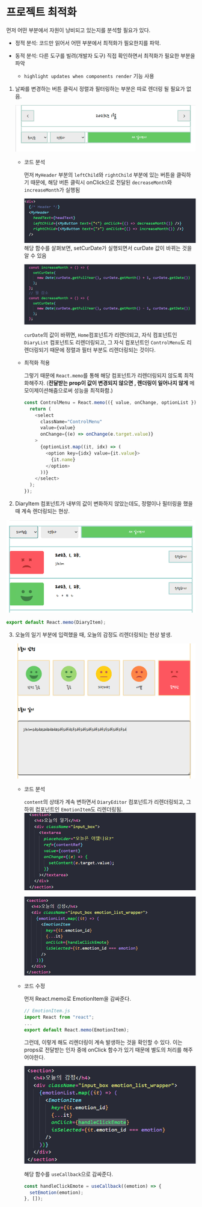 # 프로젝트 최적화



먼저 어떤 부분에서 자원이 낭비되고 있는지를 분석할 필요가 있다.

- 정적 분석: 코드만 읽어서 어떤 부분에서 최적화가 필요한지를 파악.

- 동적 분석: 다른 도구를 빌려(개발자 도구) 직접 확인하면서 최적화가 필요한 부분을 파악
  
  - `highlight updates when components render` 기능 사용





1. 날짜를 변경하는 버튼 클릭시 정렬과 필터링하는 부분은 따로 렌더링 될 필요가 없음.
   
   
   
   ![](assets/2023-01-26-01-04-42-image.png)
   
   - 코드 분석
     
     먼저 `MyHeader` 부분의 `leftChild`와 `rightChild` 부분에 있는 버튼을 클릭하기 때문에, 해당 버튼 클릭시 onClick으로 전달된 `decreaseMonth`와 `increaseMonth`가 실행됨
     
     ![](assets/2023-01-26-01-07-00-image.png)해당 함수를 살펴보면, setCurDate가 실행되면서 curDate 값이 바뀌는 것을 알 수 있음
     
     ![](assets/2023-01-26-01-11-11-image.png)
     
     `curDate`의 값이 바뀌면, `Home`컴포넌트가 리렌더되고, 자식 컴포넌트인 `DiaryList` 컴포넌트도 리렌더링되고, 그 자식 컴포넌트인 `ControlMenu`도 리렌더링되기 때문에 정렬과 필터 부분도 리렌더링되는 것이다. 
   
   - 최적화 적용
     
     그렇기 때문에 `React.memo`를 통해 해당 컴포넌트가 리렌더링되지 않도록 최적화해주자. (**전달받는 prop이 값이 변경되지 않으면 , 렌더링이 일어나지 않게** 메모이제이션해줌으로써 성능을 최적화함.)
     
     ```javascript
     const ControlMenu = React.memo(({ value, onChange, optionList }) => {
       return (
         <select
           className="ControlMenu"
           value={value}
           onChange={(e) => onChange(e.target.value)}
         >
           {optionList.map((it, idx) => (
             <option key={idx} value={it.value}>
               {it.name}
             </option>
           ))}
         </select>
       );
     });
     ```
     
     

2.  DiaryItem 컴포넌트가 내부의 값이 변화하지 않았는데도, 정렬이나 필터링을 했을때 계속 렌더링되는 현상.
   
   ![](assets/2023-01-26-01-38-13-image.png)
   
   ```javascript
   export default React.memo(DiaryItem);
   ```

3. 오늘의 일기 부분에 입력했을 때, 오늘의 감정도 리렌더링되는 현상 발생.
   
   ![](assets/2023-01-26-01-40-48-image.png)
   
   - 코드 분석
     
     `content`의 상태가 계속 변하면서 `DiaryEditor` 컴포넌트가 리렌더링되고, 그 하위 컴포넌트인 `EmotionItem`도 리렌더링됨.![](assets/2023-01-26-01-45-39-image.png)
     
     ![](assets/2023-01-26-01-46-31-image.png)
   
   - 코드 수정
     
     먼저 React.memo로 EmotionItem을 감싸준다. 
     
     ```javascript
     // EmotionItem.js
     import React from "react";
     ...
     export default React.memo(EmotionItem);
     ```
     
     그런데, 이렇게 해도 리렌더링이 계속 발생하는 것을 확인할 수 있다. 이는 props로 전달받는 인자 중에 onClick 함수가 있기 때문에 별도의 처리를 해주어야한다.
     
     ![](assets/2023-01-26-01-51-39-image.png)
     
     해당 함수를 `useCallback`으로 감싸준다.
     
     ```javascript
     const handleClickEmote = useCallback((emotion) => {
       setEmotion(emotion);
     }, []);
     ```



    
